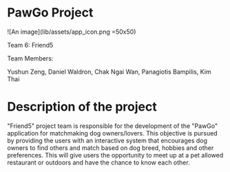 # PawGo Project
![An image](lib/assets/app_icon.png =50x50)

Team 6: Friend5

Team Members:

Yushun Zeng,
Daniel Waldron,
Chak Ngai Wan,
Panagiotis Bampilis,
Kim Thai

# Description of the project
"Friend5" project team is responsible for the development of the "PawGo" application for matchmaking dog owners/lovers. This objective is pursued by providing the users with an interactive system that encourages dog owners to find others and match based on dog breed, hobbies and other preferences. This will give users the opportunity to meet up at a pet allowed restaurant or outdoors and have the chance to know each other.
